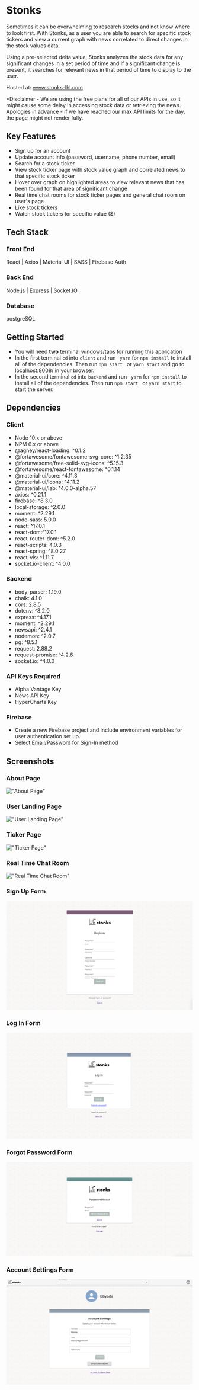 # Stonks

Sometimes it can be overwhelming to research stocks and not know where to look first. With Stonks, as a user you are able to search for specific stock tickers and view a current graph with news correlated to direct changes in the stock values data.

Using a pre-selected delta value, Stonks analyzes the stock data for any significant changes in a set period of time and if a significant change is present, it searches for relevant news in that period of time to display to the user.

Hosted at: www.stonks-lhl.com

\*Disclaimer - We are using the free plans for all of our APIs in use, so it might cause some delay in accessing stock data or retrieving the news. Apologies in advance - if we have reached our max API limits for the day, the page might not render fully.

## Key Features

- Sign up for an account
- Update account info (password, username, phone number, email)
- Search for a stock ticker
- View stock ticker page with stock value graph and correlated news to that specific stock ticker
- Hover over graph on highlighted areas to view relevant news that has been found for that area of significant change
- Real time chat rooms for stock ticker pages and general chat room on user's page
- Like stock tickers
- Watch stock tickers for specific value ($)

## Tech Stack

### Front End

React | Axios | Material UI | SASS | Firebase Auth

### Back End

Node.js | Express | Socket.IO

### Database

postgreSQL

## Getting Started

- You will need **two** terminal windows/tabs for running this application
- In the first terminal `cd` into `client` and run ` yarn` for `npm install` to install all of the dependencies. Then run `npm start ` or `yarn start` and go to <localhost:8008/> in your browser.
- In the second terminal `cd` into `backend` and run ` yarn` for `npm install` to install all of the dependencies. Then run `npm start ` or `yarn start` to start the server.

## Dependencies

### Client

- Node 10.x or above
- NPM 6.x or above
- @agney/react-loading: ^0.1.2
- @fortawesome/fontawesome-svg-core: ^1.2.35
- @fortawesome/free-solid-svg-icons: ^5.15.3
- @fortawesome/react-fontawesome: ^0.1.14
- @material-ui/core: ^4.11.3
- @material-ui/icons: ^4.11.2
- @material-ui/lab: ^4.0.0-alpha.57
- axios: ^0.21.1
- firebase: ^8.3.0
- local-storage: ^2.0.0
- moment: ^2.29.1
- node-sass: 5.0.0
- react: ^17.0.1
- react-dom:^17.0.1
- react-router-dom: ^5.2.0
- react-scripts: 4.0.3
- react-spring: ^8.0.27
- react-vis: ^1.11.7
- socket.io-client: ^4.0.0

### Backend

- body-parser: 1.19.0
- chalk: 4.1.0
- cors: 2.8.5
- dotenv: ^8.2.0
- express: ^4.17.1
- moment: ^2.29.1
- newsapi: ^2.4.1
- nodemon: ^2.0.7
- pg: ^8.5.1
- request: 2.88.2
- request-promise: ^4.2.6
- socket.io: ^4.0.0

### API Keys Required

- Alpha Vantage Key
- News API Key
- HyperCharts Key

### Firebase

- Create a new Firebase project and include environment variables for user authentication set up.
- Select Email/Password for Sign-In method

## Screenshots

### About Page

!["About Page"](https://github.com/arms1997/Stonks/blob/master/docs/aboutpage.gif)

### User Landing Page

!["User Landing Page"](https://github.com/arms1997/Stonks/blob/master/docs/userlandingpage.gif)

### Ticker Page

!["Ticker Page"](https://github.com/arms1997/Stonks/blob/master/docs/tickerpage.gif)

### Real Time Chat Room

!["Real Time Chat Room"](https://github.com/arms1997/Stonks/blob/master/docs/chatroom.gif)

### Sign Up Form

!["Sign Up Form"](https://github.com/arms1997/Stonks/blob/master/docs/signupform.png)

### Log In Form

!["Log In Form"](https://github.com/arms1997/Stonks/blob/master/docs/loginform.png)

### Forgot Password Form

!["Forgot Password Form"](https://github.com/arms1997/Stonks/blob/master/docs/forgotpasswordform.png)

### Account Settings Form

!["Account Settings Form"](https://github.com/arms1997/Stonks/blob/master/docs/accountsettingsform.png)
